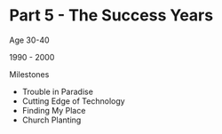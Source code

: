 # Part 5 - The Success Years

Age 30-40

1990 - 2000

Milestones

* Trouble in Paradise
* Cutting Edge of Technology
* Finding My Place
* Church Planting
